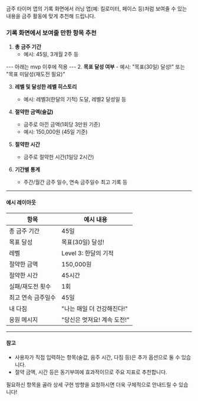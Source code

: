 금주 타이머 앱의 기록 화면에서 러닝 앱(예: 킬로미터, 페이스 등)처럼 보여줄 수 있는 내용을 금주 활동에 맞게 추천해 드립니다.

### 기록 화면에서 보여줄 만한 항목 추천

1. **총 금주 기간**
    - 예시: 45일, 3개월 2주 등

--- 아래는 mvp 이후에 적용 ---
2. **목표 달성 여부**
    - 예시: "목표(30일) 달성!" 또는 "목표 미달성(재도전 필요)"

3. **레벨 및 달성한 레벨 히스토리**
    - 예시: 레벨3(한달의 기적) 도달, 레벨2 달성일 등

4. **절약한 금액(술값)**
    - 금주로 아낀 금액(1회당 3만원 기준)
    - 예시: 150,000원 (45일 기준)

5. **절약한 시간**
    - 금주로 절약한 시간(1일당 2시간)

6. **기간별 통계**
    - 주간/월간 금주 일수, 연속 금주일수 최고 기록 등

---

#### 예시 레이아웃

| 항목               | 예시 내용                  |
|--------------------|----------------------------|
| 총 금주 기간       | 45일                       |
| 목표 달성          | 목표(30일) 달성!           |
| 레벨               | Level 3: 한달의 기적       |
| 절약한 금액        | 150,000원                  |
| 절약한 시간        | 45시간                     |
| 실패/재도전 횟수   | 1회                        |
| 최고 연속 금주일수 | 45일                       |
| 내 다짐            | "나는 매일 더 건강해진다!" |
| 응원 메시지        | "당신은 멋져요! 계속 도전!"|

---

#### 참고
- 사용자가 직접 입력하는 항목(술값, 음주 시간, 다짐 등)은 추가 옵션으로 둘 수 있습니다.
- 절약 금액, 시간 등은 동기부여에 효과적이므로 주요 지표로 추천합니다.

필요하신 항목을 골라 상세 구현 방향을 요청하시면 더욱 구체적으로 안내드릴 수 있습니다!